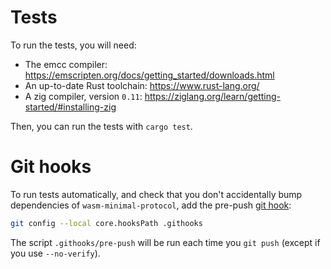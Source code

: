 # Tests

To run the tests, you will need:

- The emcc compiler: <https://emscripten.org/docs/getting_started/downloads.html>
- An up-to-date Rust toolchain: <https://www.rust-lang.org/>
- A zig compiler, version `0.11`: <https://ziglang.org/learn/getting-started/#installing-zig>

Then, you can run the tests with `cargo test`.

# Git hooks

To run tests automatically, and check that you don't accidentally bump dependencies of `wasm-minimal-protocol`, add the pre-push [git hook](https://git-scm.com/docs/githooks):
```sh
git config --local core.hooksPath .githooks
```

The script `.githooks/pre-push` will be run each time you `git push` (except if you use `--no-verify`).